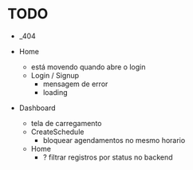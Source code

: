 # TODO

- _404

- Home
  - está movendo quando abre o login
  - Login / Signup
    - mensagem de error
    - loading

- Dashboard
  - tela de carregamento
  - CreateSchedule
    - bloquear agendamentos no mesmo horario
  - Home
    - ? filtrar registros por status no backend
